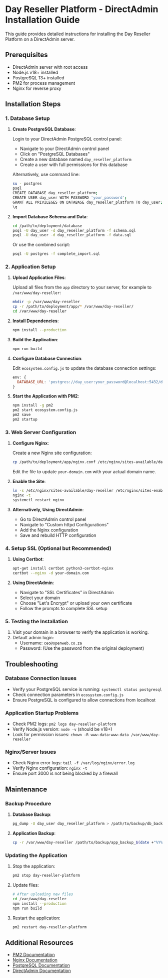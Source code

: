 # Day Reseller Platform - DirectAdmin Installation Guide

This guide provides detailed instructions for installing the Day Reseller Platform on a DirectAdmin server.

## Prerequisites

- DirectAdmin server with root access
- Node.js v18+ installed
- PostgreSQL 13+ installed
- PM2 for process management
- Nginx for reverse proxy

## Installation Steps

### 1. Database Setup

1. **Create PostgreSQL Database**:
   
   Login to your DirectAdmin PostgreSQL control panel:
   - Navigate to your DirectAdmin control panel
   - Click on "PostgreSQL Databases"
   - Create a new database named `day_reseller_platform`
   - Create a user with full permissions for this database

   Alternatively, use command line:
   ```bash
   su - postgres
   psql
   CREATE DATABASE day_reseller_platform;
   CREATE USER day_user WITH PASSWORD 'your_password';
   GRANT ALL PRIVILEGES ON DATABASE day_reseller_platform TO day_user;
   \q
   ```

2. **Import Database Schema and Data**:
   
   ```bash
   cd /path/to/deployment/database
   psql -U day_user -d day_reseller_platform -f schema.sql
   psql -U day_user -d day_reseller_platform -f data.sql
   ```

   Or use the combined script:
   ```bash
   psql -U postgres -f complete_import.sql
   ```

### 2. Application Setup

1. **Upload Application Files**:
   
   Upload all files from the `app` directory to your server, for example to `/var/www/day-reseller`:

   ```bash
   mkdir -p /var/www/day-reseller
   cp -r /path/to/deployment/app/* /var/www/day-reseller/
   cd /var/www/day-reseller
   ```

2. **Install Dependencies**:
   
   ```bash
   npm install --production
   ```

3. **Build the Application**:
   
   ```bash
   npm run build
   ```

4. **Configure Database Connection**:
   
   Edit `ecosystem.config.js` to update the database connection settings:
   
   ```javascript
   env: {
     DATABASE_URL: 'postgres://day_user:your_password@localhost:5432/day_reseller_platform'
   }
   ```

5. **Start the Application with PM2**:
   
   ```bash
   npm install -g pm2
   pm2 start ecosystem.config.js
   pm2 save
   pm2 startup
   ```

### 3. Web Server Configuration

1. **Configure Nginx**:
   
   Create a new Nginx site configuration:
   
   ```bash
   cp /path/to/deployment/app/nginx.conf /etc/nginx/sites-available/day-reseller
   ```

   Edit the file to update `your-domain.com` with your actual domain name.

2. **Enable the Site**:
   
   ```bash
   ln -s /etc/nginx/sites-available/day-reseller /etc/nginx/sites-enabled/
   nginx -t
   systemctl restart nginx
   ```

3. **Alternatively, Using DirectAdmin**:
   
   - Go to DirectAdmin control panel
   - Navigate to "Custom httpd Configurations"
   - Add the Nginx configuration
   - Save and rebuild HTTP configuration

### 4. Setup SSL (Optional but Recommended)

1. **Using Certbot**:
   
   ```bash
   apt-get install certbot python3-certbot-nginx
   certbot --nginx -d your-domain.com
   ```

2. **Using DirectAdmin**:
   
   - Navigate to "SSL Certificates" in DirectAdmin
   - Select your domain
   - Choose "Let's Encrypt" or upload your own certificate
   - Follow the prompts to complete SSL setup

### 5. Testing the Installation

1. Visit your domain in a browser to verify the application is working.
2. Default admin login:
   - Username: `ceo@openweb.co.za`
   - Password: (Use the password from the original deployment)

## Troubleshooting

### Database Connection Issues

- Verify your PostgreSQL service is running: `systemctl status postgresql`
- Check connection parameters in `ecosystem.config.js`
- Ensure PostgreSQL is configured to allow connections from localhost

### Application Startup Problems

- Check PM2 logs: `pm2 logs day-reseller-platform`
- Verify Node.js version: `node -v` (should be v18+)
- Look for permission issues: `chown -R www-data:www-data /var/www/day-reseller`

### Nginx/Server Issues

- Check Nginx error logs: `tail -f /var/log/nginx/error.log`
- Verify Nginx configuration: `nginx -t`
- Ensure port 3000 is not being blocked by a firewall

## Maintenance

### Backup Procedure

1. **Database Backup**:
   
   ```bash
   pg_dump -U day_user day_reseller_platform > /path/to/backup/db_backup_$(date +"%Y%m%d").sql
   ```

2. **Application Backup**:
   
   ```bash
   cp -r /var/www/day-reseller /path/to/backup/app_backup_$(date +"%Y%m%d")
   ```

### Updating the Application

1. Stop the application:
   ```bash
   pm2 stop day-reseller-platform
   ```

2. Update files:
   ```bash
   # After uploading new files
   cd /var/www/day-reseller
   npm install --production
   npm run build
   ```

3. Restart the application:
   ```bash
   pm2 restart day-reseller-platform
   ```

## Additional Resources

- [PM2 Documentation](https://pm2.keymetrics.io/docs/usage/quick-start/)
- [Nginx Documentation](https://nginx.org/en/docs/)
- [PostgreSQL Documentation](https://www.postgresql.org/docs/)
- [DirectAdmin Documentation](https://www.directadmin.com/features.php?id=910)